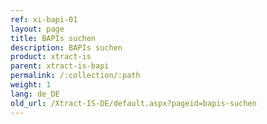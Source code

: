 ```yaml
---
ref: xi-bapi-01
layout: page
title: BAPIs suchen
description: BAPIs suchen
product: xtract-is
parent: xtract-is-bapi
permalink: /:collection/:path
weight: 1
lang: de_DE
old_url: /Xtract-IS-DE/default.aspx?pageid=bapis-suchen
---
```

